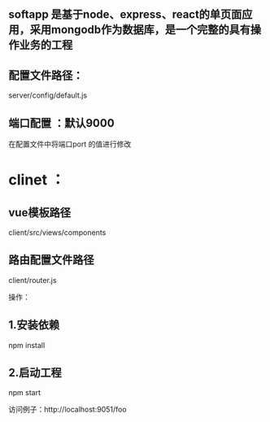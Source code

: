## softapp 是基于node、express、react的单页面应用，采用mongodb作为数据库，是一个完整的具有操作业务的工程
## 配置文件路径：
server/config/default.js

## 端口配置  ：默认9000
在配置文件中将端口port 的值进行修改

# clinet ：
## vue模板路径
client/src/views/components
## 路由配置文件路径
client/router.js

操作：
## 1.安装依赖
 npm install
## 2.启动工程
npm start

访问例子：http://localhost:9051/foo



